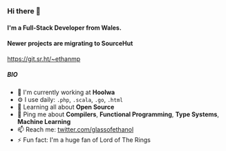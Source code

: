 ### Hi there 👋

#### I'm a Full-Stack Developer from Wales.

#### Newer projects are migrating to SourceHut
https://git.sr.ht/~ethanmp

##### BIO

- 🏢 I'm currently working at **Hoolwa**
- ⚙️ I use daily: `.php`, `.scala`, `.go`, `.html`
- 🌱 Learning all about **Open Source**
- 💬 Ping me about **Compilers**,  **Functional Programming**, **Type Systems**, **Machine Learning**
- 📫 Reach me: [twitter.com/glassofethanol](https://twitter.com/glassofethanol)
- ⚡️ Fun fact: I'm a huge fan of Lord of The Rings
